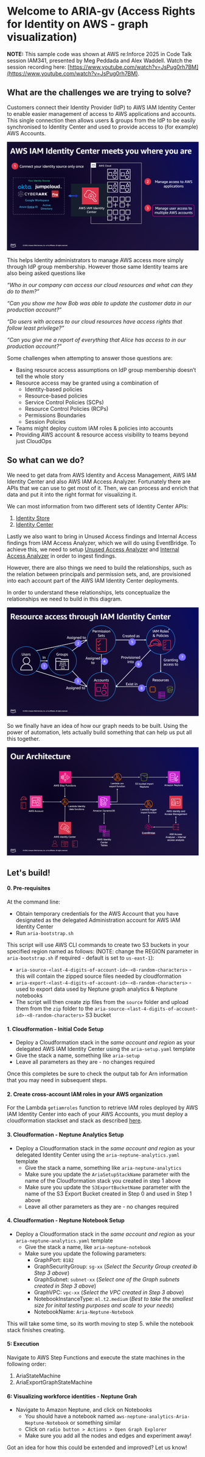 # Welcome to ARIA-gv (Access Rights for Identity on AWS - graph visualization)

**NOTE:** This sample code was shown at AWS re:Inforce 2025 in Code Talk session IAM341, presented by Meg Peddada and Alex Waddell. Watch the session recording here: [https://www.youtube.com/watch?v=JsPug0rh7BM](https://www.youtube.com/watch?v=JsPug0rh7BM).

## What are the challenges we are trying to solve?
Customers connect their Identity Provider (IdP) to AWS IAM Identity Center to enable easier management of access to AWS applications and accounts. This single connection then allows users & groups from the IdP to be easily synchronised to Identity Center and used to provide access to (for example) AWS Accounts.

![AWS IAM Identity Center](/img/idc.png)

This helps Identity administrators to manage AWS access more simply through IdP group membership. However those same Identity teams are also being asked questions like

*“Who in our company can access our cloud resources and what can they do to them?”*

*“Can you show me how Bob was able to update the customer data in our production account?”*

*“Do users with access to our cloud resources have access rights that follow least privilege?”*

*“Can you give me a report of everything that Alice has access to in our production account?”*

Some challenges when attempting to answer those questions are:

* Basing resource access assumptions on IdP group membership doesn’t tell the whole story
* Resource access may be granted using a combination of
  * Identity-based policies
  * Resource-based policies
  * Service Control Policies (SCPs)
  * Resource Control Policies (RCPs)
  * Permissions Boundaries
  * Session Policies
* Teams might deploy custom IAM roles & policies into accounts
* Providing AWS account & resource access visibility to teams beyond just CloudOps

## So what can we do?

We need to get data from AWS Identity and Access Management, AWS IAM Identity Center and also AWS IAM Access Analyzer. Fortunately there are APIs that we can use to get most of it. Then, we can process and enrich that data and put it into the right format for visualizing it.

We can most information from two different sets of Identity Center APIs:
1. [Identity Store](https://docs.aws.amazon.com/singlesignon/latest/IdentityStoreAPIReference/welcome.html) 
2. [Identity Center](https://docs.aws.amazon.com/singlesignon/latest/APIReference/welcome.html)

Lastly we also want to bring in Unused Access findings and Internal Access findings from IAM Access Analyzer, which we will do using EventBridge. To achieve this, we need to setup [Unused Access Analyzer](https://docs.aws.amazon.com/IAM/latest/UserGuide/access-analyzer-create-unused.html) and [Internal Access Analyzer](https://docs.aws.amazon.com/IAM/latest/UserGuide/access-analyzer-create-internal.html) in order to ingest findings. 

However, there are also things we need to build the relationships, such as the relation between principals and permission sets, and, are provisioned into each account part of the AWS IAM Identity Center deployments. 


In order to understand these relationships, lets conceptualize the relationships we need to build in this diagram.

![Relationships](/img/relationships.png)

So we finally have an idea of how our graph needs to be built. Using the power of automation, lets actually build something that can help us put all this together. 

![Our Architecture](/img/architecture.png)

## Let's build!

#### 0. Pre-requisites

At the command line:
* Obtain temporary credentials for the AWS Account that you have designated as the delegated Administration account for AWS IAM Identity Center
* Run `aria-bootstrap.sh`

This script will use AWS CLI commands to create two S3 buckets in your specified region named as follows: (NOTE: change the REGION parameter in `aria-bootstrap.sh` if required - default is set to `us-east-1`):
  * `aria-source-<last-4-digits-of-account-id>-<8-random-characters>` - this will contain the zipped source files needed by cloudformation
  * `aria-export-<last-4-digits-of-account-id>-<8-random-characters>` - used to export data used by Neptune graph analytics & Neptune notebooks
* The script will then create zip files from the `source` folder and upload them from the `zip` folder to the `aria-source-<last-4-digits-of-account-id>-<8-random-characters>` S3 bucket

#### 1. Cloudformation - Initial Code Setup

* Deploy a Cloudformation stack in the *same account and region* as your delegated AWS IAM Identity Center using the `aria-setup.yaml` template
* Give the stack a name, something like `aria-setup`
* Leave all parameters as they are - no changes required
  
Once this completes be sure to check the output tab for Arn information that you may need in subsequent steps.

#### 2. Create cross-account IAM roles in your AWS organization

For the Lambda `getiamroles` function to retrieve IAM roles deployed by AWS IAM Identity Center into each of your AWS Accounts, you must deploy a cloudformation stackset and stack as described [here](source/idciaminventoryrole/stack-set-creation.md).


#### 3. Cloudformation - Neptune Analytics Setup

* Deploy a Cloudformation stack in the *same account and region* as your delegated Identity Center using the `aria-neptune-analytics.yaml` template
  * Give the stack a name, something like `aria-neptune-analytics`
  * Make sure you update the `AriaSetupStackName` parameter with the name of the Cloudformation stack you created in step 1 above
  * Make sure you update the `S3ExportBucketName` parameter with the name of the S3 Export Bucket created in Step 0 and used in Step 1 above
  * Leave all other parameters as they are - no changes required


#### 4. Cloudformation - Neptune Notebook Setup

* Deploy a Cloudformation stack in the *same account and region* as your `aria-neptune-analytics.yaml` template
  * Give the stack a name, like `aria-neptune-notebook`
  * Make sure you update the following parameters:
    * GraphPort: `8182`
    * GraphSecurityGroup: `sg-xx` (*Select the Security Group created ib Step 3 above*)
    * GraphSubnet: `subnet-xx` (*Select one of the Graph subnets created in Step 3 above*)
    * GraphVPC: `vpc-xx` (*Select the VPC created in Step 3 above*)
    * NotebookInstanceType: `ml.t2.medium` (*Best to take the smallest size for inital testing purposes and scale to your needs*)
    * NotebookName: `Aria-Neptune-Notebook`

This will take some time, so its worth moving to step 5. while the notebook stack finishes creating. 

#### 5: Execution 

Navigate to AWS Step Functions and execute the state machines in the following order:

1. AriaStateMachine
2. AriaExportGraphStateMachine


#### 6: Visualizing workforce identities - Neptune Grah

* Navigate to Amazon Neptune, and click on Notebooks
  * You should have a notebook named `aws-neptune-analytics-Aria-Neptune-Notebook` or something similar
  * Click on `radio button > Actions > Open Graph Explorer`
  * Make sure you add all the nodes and edges and experiment away! 

Got an idea for how this could be extended and improved? Let us know!
